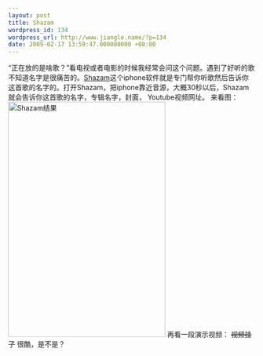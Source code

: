 ```yaml
---
layout: post
title: Shazam
wordpress_id: 134
wordpress_url: http://www.jiangle.name/?p=134
date: 2009-02-17 13:59:47.000000000 +08:00
---
```

“正在放的是啥歌？”看电视或者电影的时候我经常会问这个问题。遇到了好听的歌不知道名字是很痛苦的。<a href="http://www.shazam.com/">Shazam</a>这个iphone软件就是专门帮你听歌然后告诉你这首歌的名字的。打开Shazam，把iphone靠近音源，大概30秒以后，Shazam就会告诉你这首歌的名字，专辑名字，封面， Youtube视频网址。
来看图：
<img src="http://www.jiangle.name/wp-content/uploads/2009/02/img_0003.png" alt="Shazam结果" title="Shazam结果" width="320" height="480" class="aligncenter size-full wp-image-135" />
再看一段演示视频：
<del datetime="2010-01-09T10:15:55+00:00">视频挂了</del>
很酷，是不是？
